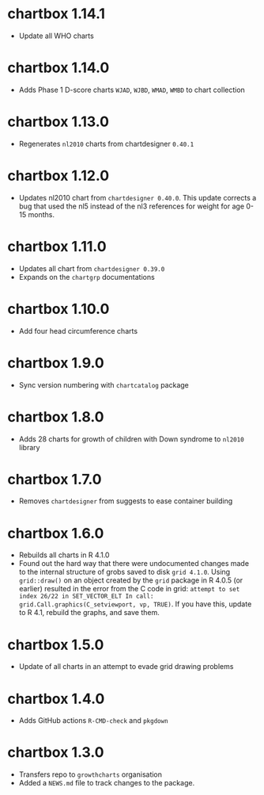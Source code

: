 # chartbox 1.14.1

+ Update all WHO charts

# chartbox 1.14.0

* Adds Phase 1 D-score charts `WJAD`, `WJBD`, `WMAD`, `WMBD` to chart collection

# chartbox 1.13.0

* Regenerates `nl2010` charts from chartdesigner `0.40.1`

# chartbox 1.12.0

* Updates nl2010 chart from `chartdesigner 0.40.0`. This update corrects a bug that used the nl5 instead of the nl3 references for weight for age 0-15 months.

# chartbox 1.11.0

* Updates all chart from `chartdesigner 0.39.0`
* Expands on the `chartgrp` documentations

# chartbox 1.10.0

* Add four head circumference charts

# chartbox 1.9.0

* Sync version numbering with `chartcatalog` package

# chartbox 1.8.0

* Adds 28 charts for growth of children with Down syndrome to `nl2010` library

# chartbox 1.7.0

* Removes `chartdesigner` from suggests to ease container building

# chartbox 1.6.0

* Rebuilds all charts in R 4.1.0
* Found out the hard way that there were undocumented changes made to the internal structure of grobs saved to disk `grid 4.1.0`. Using `grid::draw()` on an object created by the `grid` package in R 4.0.5 (or earlier) resulted in the error from the C code in grid: `attempt to set index 26/22 in SET_VECTOR_ELT In call: grid.Call.graphics(C_setviewport, vp, TRUE)`. If you have this, update to R 4.1, rebuild the graphs, and save them.

# chartbox 1.5.0

* Update of all charts in an attempt to evade grid drawing problems

# chartbox 1.4.0

* Adds GitHub actions `R-CMD-check` and `pkgdown`

# chartbox 1.3.0

* Transfers repo to `growthcharts` organisation
* Added a `NEWS.md` file to track changes to the package.

